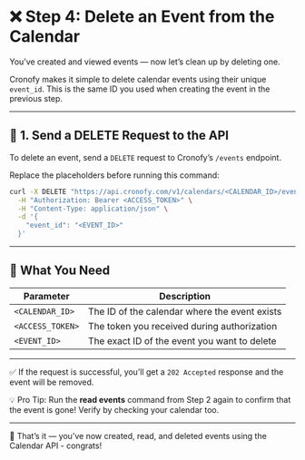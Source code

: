 # ❌ Step 4: Delete an Event from the Calendar

You’ve created and viewed events — now let’s clean up by deleting one.

Cronofy makes it simple to delete calendar events using their unique `event_id`. This is the same ID you used when creating the event in the previous step.

---

## 🧼 1. Send a DELETE Request to the API

To delete an event, send a `DELETE` request to Cronofy’s `/events` endpoint.

Replace the placeholders before running this command:

```bash
curl -X DELETE "https://api.cronofy.com/v1/calendars/<CALENDAR_ID>/events" \
  -H "Authorization: Bearer <ACCESS_TOKEN>" \
  -H "Content-Type: application/json" \
  -d '{
    "event_id": "<EVENT_ID>"
  }'
```

---

## 📎 What You Need

| Parameter        | Description                                       |
|------------------|---------------------------------------------------|
| `<CALENDAR_ID>`  | The ID of the calendar where the event exists     |
| `<ACCESS_TOKEN>` | The token you received during authorization       |
| `<EVENT_ID>`     | The exact ID of the event you want to delete      |

---

✅ If the request is successful, you’ll get a `202 Accepted` response and the event will be removed.

💡 Pro Tip: Run the **read events** command from Step 2 again to confirm that the event is gone! Verify by checking your calendar too.

---

🎉 That’s it — you’ve now created, read, and deleted events using the Calendar API - congrats!
